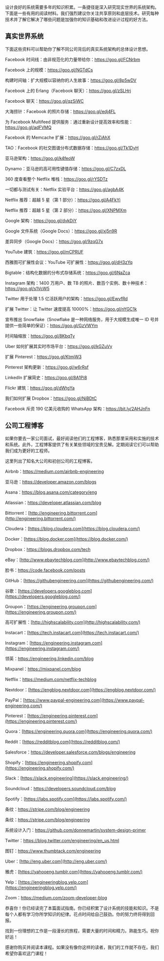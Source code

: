 设计良好的系统需要多年的知识积累。一条捷径是深入研究现实世界的系统架构。下面是一些有用的阅读材料。我们强烈建议你关注共享原则和底层技术。研究每种技术并了解它解决了哪些问题是加强你的知识基础和改进设计过程的好方法。

## 真实世界系统

下面这些资料可以帮助你了解不同公司背后的真实系统架构的总体设计思想。

Facebook 时间线：由非规范化的力量带给你：https://goo.gl/FCNrbm

Facebook 上的规模：https://goo.gl/NGTdCs

构建时间轴：扩大规模以容纳你的人生故事：https://goo.gl/8p5wDV

Facebook 上的 Erlang（Facebook 聊天）：https://goo.gl/zSLHrj

Facebook 聊天：https://goo.gl/qzSiWC

大海捞针：Facebook 的照片存储：https://goo.gl/edj4FL

为 Facebook Multifeed 提供服务：通过重新设计提高效率和性能：https://goo.gl/adFVMQ

Facebook 的 Memcache 扩展：https://goo.gl/rZiAhX

TAO：Facebook 的社交图谱分布式数据存储：https://goo.gl/Tk1DyH

亚马逊架构：https://goo.gl/k4feoW

Dynamo：亚马逊的高可用性键值存储：https://goo.gl/C7zxDL

360 度查看整个 Netflix 堆栈：https://goo.gl/rYSDTz

一切都与测试有关：Netflix 实验平台：https://goo.gl/agbA4K

Netflix 推荐：超越 5 星（第 1 部分）：https://goo.gl/A4FkYi

Netflix 推荐：超越 5 星（第 2 部分）：https://goo.gl/XNPMXm

Google 架构：https://goo.gl/dvkDiY

Google 文件系统（Google Docs）：https://goo.gl/xj5n9R

差异同步（Google Docs）：https://goo.gl/9zqG7x

YouTube 建筑：https://goo.gl/mCPRUF

西雅图可扩展性会议：YouTube 可扩展性：https://goo.gl/dH3zYq

Bigtable：结构化数据的分布式存储系统：https://goo.gl/6NaZca

Instagram 架构：1400 万用户、数 TB 的照片、数百个实例、数十种技术：https://goo.gl/s1VcW5

Twitter 用于处理 1.5 亿活跃用户的架构：https://goo.gl/EwvfRd

扩展 Twitter：让 Twitter 速度提高 10000%：https://goo.gl/nYGC1k

宣布推出 Snowflake（Snowflake 是一种网络服务，用于大规模生成唯一 ID 号并提供一些简单的保证）：https://goo.gl/GzVWYm

时间轴缩放：https://goo.gl/8KbqTy

Uber 如何扩展其实时市场平台：https://goo.gl/kGZuVy

扩展 Pinterest：https://goo.gl/KtmjW3

Pinterest 架构更新：https://goo.gl/w6rRsf

LinkedIn 扩展简史：https://goo.gl/8A1Pi8

Flickr 建筑：https://goo.gl/dWtgYa

我们如何扩展 Dropbox：https://goo.gl/NjBDtC

Facebook 斥资 190 亿美元收购的 WhatsApp 架构：https://bit.ly/2AHJnFn

## 公司工程博客

如果你要去一家公司面试，最好阅读他们的工程博客，熟悉那里采用和实施的技术和系统。此外，工程博客提供了有关某些领域的宝贵见解。定期阅读它们可以帮助我们成为更好的工程师。

这里列出了知名大公司和初创公司的工程博客。

Airbnb：https://medium.com/airbnb-engineering

亚马逊：https://developer.amazon.com/blogs

Asana：https://blog.asana.com/category/eng

Atlassian：https://developer.atlassian.com/blog

Bittorrent：[http://engineering.bittorrent.com](http://engineering.bittorrent.com/)

Cloudera：[https://blog.cloudera.com](https://blog.cloudera.com/)

Docker：[https://blog.docker.com](https://blog.docker.com/)

Dropbox：https://blogs.dropbox.com/tech

eBay：[http://www.ebaytechblog.com](http://www.ebaytechblog.com/)

脸书：https://code.facebook.com/posts

GitHub：[https://githubengineering.com](https://githubengineering.com/)

谷歌：[https://developers.googleblog.com](https://developers.googleblog.com/)

Groupon：[https://engineering.groupon.com](https://engineering.groupon.com/)

高可扩展性：[http://highscalability.com](http://highscalability.com/)

Instacart：[https://tech.instacart.com](https://tech.instacart.com/)

Instagram：[https://engineering.instagram.com](https://engineering.instagram.com/)

领英：https://engineering.linkedin.com/blog

Mixpanel：https://mixpanel.com/blog

Netflix：https://medium.com/netflix-techblog

Nextdoor：[https://engblog.nextdoor.com](https://engblog.nextdoor.com/)

PayPal：[https://www.paypal-engineering.com](https://www.paypal-engineering.com/)

Pinterest：[https://engineering.pinterest.com](https://engineering.pinterest.com/)

Quora：[https://engineering.quora.com](https://engineering.quora.com/)

Reddit：[https://redditblog.com](https://redditblog.com/)

Salesforce：https://developer.salesforce.com/blogs/engineering

Shopify：[https://engineering.shopify.com](https://engineering.shopify.com/)

Slack：[https://slack.engineering](https://slack.engineering/)

Soundcloud：https://developers.soundcloud.com/blog

Spotify：[https://labs.spotify.com](https://labs.spotify.com/)

条纹：https://stripe.com/blog/engineering

条纹：https://stripe.com/blog/engineering

系统设计入门：https://github.com/donnemartin/system-design-primer

Twitter：https://blog.twitter.com/engineering/en_us.html

图钉：https://www.thumbtack.com/engineering

Uber：[http://eng.uber.com](http://eng.uber.com/)

雅虎：[https://yahooeng.tumblr.com](https://yahooeng.tumblr.com/)

Yelp：[https://engineeringblog.yelp.com](https://engineeringblog.yelp.com/)

Zoom：https://medium.com/zoom-developer-blog

恭喜你！你已经读完了本篇面试指南。你已经积累了设计系统的技能和知识。不是每个人都有学习你所学知识的纪律。花点时间给自己鼓劲。你的努力终将得到回报。

找到一份理想的工作是一段漫长的旅程，需要大量的时间和精力。熟能生巧。祝你好运！

感谢你购买并阅读本课程。如果没有像你这样的读者，我们的工作就不存在。我们希望你喜欢这门课程！